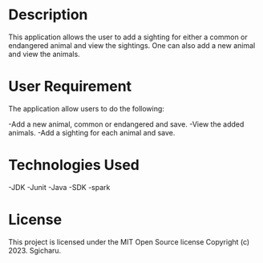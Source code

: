 # Description

This application allows the user to add a sighting for either a common or endangered animal and view the sightings. One can also add a new animal and view the animals.

# User Requirement
The application allow users to do the following:

 -Add a new animal, common or endangered and save.
 -View the added animals.
 -Add a sighting for each animal and save.

# Technologies Used

-JDK
-Junit
-Java
-SDK
-spark
 
# License

This project is licensed under the MIT Open Source license Copyright (c) 2023. Sgicharu.